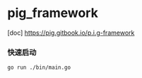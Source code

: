 # pig_framework

[doc] https://pig.gitbook.io/p.i.g-framework

### 快速启动
```shell
go run ./bin/main.go
```
